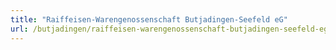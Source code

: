 ```yaml
---
title: "Raiffeisen-Warengenossenschaft Butjadingen-Seefeld eG"
url: /butjadingen/raiffeisen-warengenossenschaft-butjadingen-seefeld-eg/
---
```

